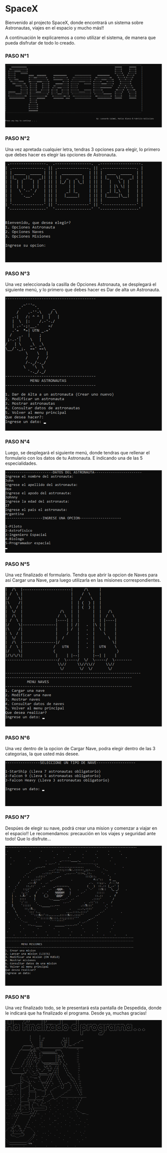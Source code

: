 # SpaceX

Bienvenido al projecto SpaceX, donde encontrará un sistema sobre Astronautas, viajes en el espacio y mucho más!! 

A continuación le explicaremos a como utilizar el sistema, de manera que pueda disfrutar de todo lo creado.


### PASO N°1 

![SpaceX introduccion](https://github.com/blanco-dev/spaceX-project-UTN/blob/main/versiones/img/spacex.png)

### PASO N°2 
Una vez apretada cualquier letra, tendras 3 opciones para elegir, lo primero que debes hacer es elegir las opciones de Astronauta.

![SpaceX introduccion2](https://github.com/blanco-dev/spaceX-project-UTN/blob/main/versiones/img/int1.png)


### PASO N°3
Una vez seleccionada la casilla de Opciones Astronauta, se desplegará el siguiente menú, y lo primero que debes hacer es Dar de alta un Astronauta.

![SpaceX introduccion3](https://github.com/blanco-dev/spaceX-project-UTN/blob/main/versiones/img/image2.png)

### PASO N°4
Luego, se desplegará el siguiente menú, donde tendras que rellenar el formulario con los datos de tu Astronauta. E indicando una de las 5 especialidades.

![SpaceX introduccion4](https://github.com/blanco-dev/spaceX-project-UTN/blob/main/versiones/img/image3.png)


### PASO N°5
Una vez finalizado el formulario. Tendra que abrir la opcion de Naves para así Cargar una Nave, para luego utilizarla en las misiones correspondientes.

![SpaceX introduccion4](https://github.com/blanco-dev/spaceX-project-UTN/blob/main/versiones/img/image4.png)


### PASO N°6
Una vez dentro de la opcion de Cargar Nave, podra elegir dentro de las 3 categorias, la que usted más desee. 

![SpaceX introduccion5](https://github.com/blanco-dev/spaceX-project-UTN/blob/main/versiones/img/image5.png)


### PASO N°7
Despúes de elegir su nave, podrá crear una mision y comenzar a viajar en el espacio!! Le recomendamos: precaución en los viajes y seguridad ante todo! Que lo disfrute...

![SpaceX introduccion6](https://github.com/blanco-dev/spaceX-project-UTN/blob/main/versiones/img/image6.png)

### PASO N°8
Una vez finalizado todo, se le presentará esta pantalla de Despedida, donde le indicará que ha finalizado el programa. Desde ya, muchas gracias! 

![SpaceX introduccion7](https://github.com/blanco-dev/spaceX-project-UTN/blob/main/versiones/img/image7.png)
